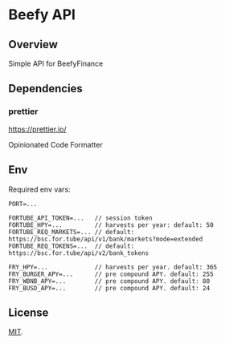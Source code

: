 # Beefy API

## Overview

Simple API for BeefyFinance

## Dependencies

### prettier

https://prettier.io/

Opinionated Code Formatter

## Env

Required env vars:

```
PORT=...

FORTUBE_API_TOKEN=...   // session token
FORTUBE_HPY=...         // harvests per year: default: 50
FORTUBE_REQ_MARKETS=... // default: https://bsc.for.tube/api/v1/bank/markets?mode=extended
FORTUBE_REQ_TOKENS=...  // default: https://bsc.for.tube/api/v2/bank_tokens

FRY_HPY=...             // harvests per year. default: 365
FRY_BURGER_APY=...      // pre compound APY. default: 255
FRY_WBNB_APY=...        // pre compound APY. default: 80
FRY_BUSD_APY=...        // pre compound APY. default: 24
```

## License

[MIT](LICENSE).